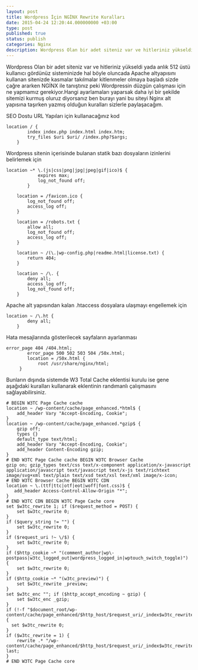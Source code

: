 ```yaml
---
layout: post
title: Wordpress İçin NGİNX Rewrite Kuralları
date: 2015-04-24 12:20:44.000000000 +03:00
type: post
published: true
status: publish
categories: Nginx
description: Wordpress Olan bir adet siteniz var ve hitleriniz yükseldi yada anlık 512 üstü kullanıcı gördünüz sisteminizde hal böyle oluncada Apache
---
```

Wordpress Olan bir adet siteniz var ve hitleriniz yükseldi yada anlık 512 üstü kullanıcı gördünüz sisteminizde hal böyle oluncada Apache altyapısını kullanan sitenizde kasmalar takılmalar kitlenmeler olmaya başladı sizde çağre ararken NGİNX ile tanıştınız peki Wordpressin düzgün çalışması için ne yapmamız gerekiyor.Hangi ayarlamaları yaparsak daha iyi bir şekilde sitemizi kurmuş oluruz diyorsanız ben burayı yani bu siteyi Nginx alt yapısına taşırken yazmış olduğun kuralları sizlerle paylaşacağım.

SEO Dostu URL Yapıları için kullanacağınız kod

    location / {
    		index index.php index.html index.htm;
    		try_files $uri $uri/ /index.php?$args;
    	}

Wordpress sitenin içerisinde bulanan statik bazı dosyaların izinlerini belirlemek için

    location ~* \.(js|css|png|jpg|jpeg|gif|ico)$ {
            	expires max;
            	log_not_found off;
        	}

    	location = /favicon.ico {
    		log_not_found off;
    		access_log off;
    	}

    	location = /robots.txt {
    		allow all;
    		log_not_found off;
    		access_log off;
    	}

    	location ~ /(\.|wp-config.php|readme.html|license.txt) {
    		return 404;
    	}

    	location ~ /\. {
    		deny all;
    		access_log off;
    		log_not_found off;
    	}

Apache alt yapısından kalan .htaccess dosyalara ulaşmayı engellemek için

    location ~ /\.ht {
    		deny all;
    	}

Hata mesajlarında gösterilecek sayfaların ayarlanması

    error_page 404 /404.html;
        	error_page 500 502 503 504 /50x.html;
        	location = /50x.html {
            	root /usr/share/nginx/html;
       	 }

Bunların dışında sistemde W3 Total Cache eklentisi kurulu ise gene aşağıdaki kuralları kullanarak eklentinin randımanlı çalışmasını sağlayabilirsiniz.

    # BEGIN W3TC Page Cache cache
    location ~ /wp-content/cache/page_enhanced.*html$ {
        add_header Vary "Accept-Encoding, Cookie";
    }
    location ~ /wp-content/cache/page_enhanced.*gzip$ {
        gzip off;
        types {}
        default_type text/html;
        add_header Vary "Accept-Encoding, Cookie";
        add_header Content-Encoding gzip;
    }
    # END W3TC Page Cache cache BEGIN W3TC Browser Cache
    gzip on; gzip_types text/css text/x-component application/x-javascript application/javascript text/javascript text/x-js text/richtext image/svg+xml text/plain text/xsd text/xsl text/xml image/x-icon;
    # END W3TC Browser Cache BEGIN W3TC CDN
    location ~ \.(ttf|ttc|otf|eot|woff|font.css)$ {
       add_header Access-Control-Allow-Origin "*";
    }
    # END W3TC CDN BEGIN W3TC Page Cache core
    set $w3tc_rewrite 1; if ($request_method = POST) {
        set $w3tc_rewrite 0;
    }
    if ($query_string != "") {
        set $w3tc_rewrite 0;
    }
    if ($request_uri !~ \/$) {
        set $w3tc_rewrite 0;
    }
    if ($http_cookie ~* "(comment_author|wp\-postpass|w3tc_logged_out|wordpress_logged_in|wptouch_switch_toggle)") {
        set $w3tc_rewrite 0;
    }
    if ($http_cookie ~* "(w3tc_preview)") {
        set $w3tc_rewrite _preview;
    }
    set $w3tc_enc ""; if ($http_accept_encoding ~ gzip) {
        set $w3tc_enc _gzip;
    }
    if (!-f "$document_root/wp-content/cache/page_enhanced/$http_host/$request_uri/_index$w3tc_rewrite.html$w3tc_enc") {
      set $w3tc_rewrite 0;
    }
    if ($w3tc_rewrite = 1) {
        rewrite .* "/wp-content/cache/page_enhanced/$http_host/$request_uri/_index$w3tc_rewrite.html$w3tc_enc" last;
    }
    # END W3TC Page Cache core
